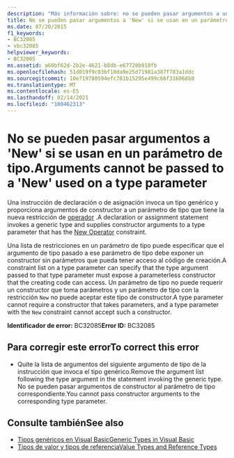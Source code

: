```yaml
---
description: "Más información sobre: no se pueden pasar argumentos a un ' New ' utilizado en un parámetro de tipo"
title: No se pueden pasar argumentos a 'New' si se usan en un parámetro de tipo.
ms.date: 07/20/2015
f1_keywords:
- BC32085
- vbc32085
helpviewer_keywords:
- BC32085
ms.assetid: a60bf62d-2b2e-4621-b8db-e67720b918fb
ms.openlocfilehash: 51d019f9c03bf10da9e25d71981a387f783a1ddc
ms.sourcegitcommit: 10e719780594efc781b15295e499c66f316068b8
ms.translationtype: MT
ms.contentlocale: es-ES
ms.lasthandoff: 02/14/2021
ms.locfileid: "100462313"
---
```

# <a name="arguments-cannot-be-passed-to-a-new-used-on-a-type-parameter"></a><span data-ttu-id="9ff93-103">No se pueden pasar argumentos a 'New' si se usan en un parámetro de tipo.</span><span class="sxs-lookup"><span data-stu-id="9ff93-103">Arguments cannot be passed to a 'New' used on a type parameter</span></span>

<span data-ttu-id="9ff93-104">Una instrucción de declaración o de asignación invoca un tipo genérico y proporciona argumentos de constructor a un parámetro de tipo que tiene la nueva restricción de [operador](../language-reference/operators/new-operator.md) .</span><span class="sxs-lookup"><span data-stu-id="9ff93-104">A declaration or assignment statement invokes a generic type and supplies constructor arguments to a type parameter that has the [New Operator](../language-reference/operators/new-operator.md) constraint.</span></span>  
  
 <span data-ttu-id="9ff93-105">Una lista de restricciones en un parámetro de tipo puede especificar que el argumento de tipo pasado a ese parámetro de tipo debe exponer un constructor sin parámetros que pueda tener acceso al código de creación.</span><span class="sxs-lookup"><span data-stu-id="9ff93-105">A constraint list on a type parameter can specify that the type argument passed to that type parameter must expose a parameterless constructor that the creating code can access.</span></span> <span data-ttu-id="9ff93-106">Un parámetro de tipo no puede requerir un constructor que toma parámetros y un parámetro de tipo con la restricción `New` no puede aceptar este tipo de constructor.</span><span class="sxs-lookup"><span data-stu-id="9ff93-106">A type parameter cannot require a constructor that takes parameters, and a type parameter with the `New` constraint cannot accept such a constructor.</span></span>  
  
 <span data-ttu-id="9ff93-107">**Identificador de error:** BC32085</span><span class="sxs-lookup"><span data-stu-id="9ff93-107">**Error ID:** BC32085</span></span>  
  
## <a name="to-correct-this-error"></a><span data-ttu-id="9ff93-108">Para corregir este error</span><span class="sxs-lookup"><span data-stu-id="9ff93-108">To correct this error</span></span>  
  
- <span data-ttu-id="9ff93-109">Quite la lista de argumentos del siguiente argumento de tipo de la instrucción que invoca el tipo genérico.</span><span class="sxs-lookup"><span data-stu-id="9ff93-109">Remove the argument list following the type argument in the statement invoking the generic type.</span></span> <span data-ttu-id="9ff93-110">No se pueden pasar argumentos de constructor al parámetro de tipo correspondiente.</span><span class="sxs-lookup"><span data-stu-id="9ff93-110">You cannot pass constructor arguments to the corresponding type parameter.</span></span>  
  
## <a name="see-also"></a><span data-ttu-id="9ff93-111">Consulte también</span><span class="sxs-lookup"><span data-stu-id="9ff93-111">See also</span></span>

- [<span data-ttu-id="9ff93-112">Tipos genéricos en Visual Basic</span><span class="sxs-lookup"><span data-stu-id="9ff93-112">Generic Types in Visual Basic</span></span>](../programming-guide/language-features/data-types/generic-types.md)
- [<span data-ttu-id="9ff93-113">Tipos de valor y tipos de referencia</span><span class="sxs-lookup"><span data-stu-id="9ff93-113">Value Types and Reference Types</span></span>](../programming-guide/language-features/data-types/value-types-and-reference-types.md)
